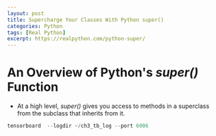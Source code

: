 ```yaml
---
layout: post
title: Supercharge Your Classes With Python super()
categories: Python 
tags: [Real Python]
excerpt: https://realpython.com/python-super/
---
```

# An Overview of Python's *super()* Function
- At a high level, *super()* gives you access to methods in a superclass from the subclass that inherits from  it.



```python
tensorboard  --logdir ~/ch3_tb_log --port 6006
```
